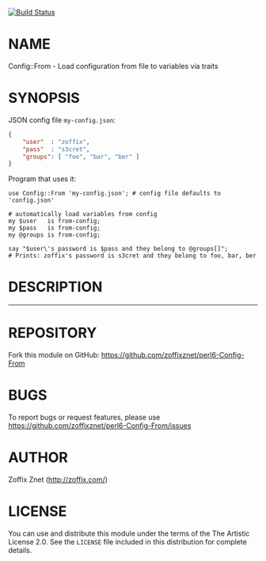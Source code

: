[![Build Status](https://travis-ci.org/zoffixznet/perl6-Config-From.svg)](https://travis-ci.org/zoffixznet/perl6-Config-From)

# NAME

Config::From - Load configuration from file to variables via traits

# SYNOPSIS

JSON config file `my-config.json`:

```json
{
    "user"  : "zoffix",
    "pass"  : "s3cret",
    "groups": [ "foo", "bar", "ber" ]
}
```

Program that uses it:

```perl6
use Config::From 'my-config.json'; # config file defaults to 'config.json'

# automatically load variables from config
my $user   is from-config;
my $pass   is from-config;
my @groups is from-config;

say "$user\'s password is $pass and they belong to @groups[]";
# Prints: zoffix's password is s3cret and they belong to foo, bar, ber
```

# DESCRIPTION

----

# REPOSITORY

Fork this module on GitHub:
https://github.com/zoffixznet/perl6-Config-From

# BUGS

To report bugs or request features, please use
https://github.com/zoffixznet/perl6-Config-From/issues

# AUTHOR

Zoffix Znet (http://zoffix.com/)

# LICENSE

You can use and distribute this module under the terms of the
The Artistic License 2.0. See the `LICENSE` file included in this
distribution for complete details.
